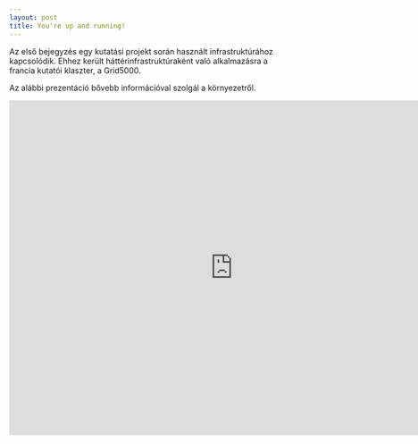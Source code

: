 ```yaml
---
layout: post
title: You're up and running!
---
```


Az első bejegyzés egy kutatási projekt során használt infrastruktúrához kapcsolódik. Ehhez került háttérinfrastruktúraként való alkalmazásra a francia kutatói klaszter, a Grid5000.

Az alábbi prezentáció bővebb információval szolgál a környezetről.

<iframe width="800" height="600" src="https://www.docdroid.net/HN9siXK/grid5000-prezentci.pptx.html" frameborder="0" allowfullscreen></iframe>
